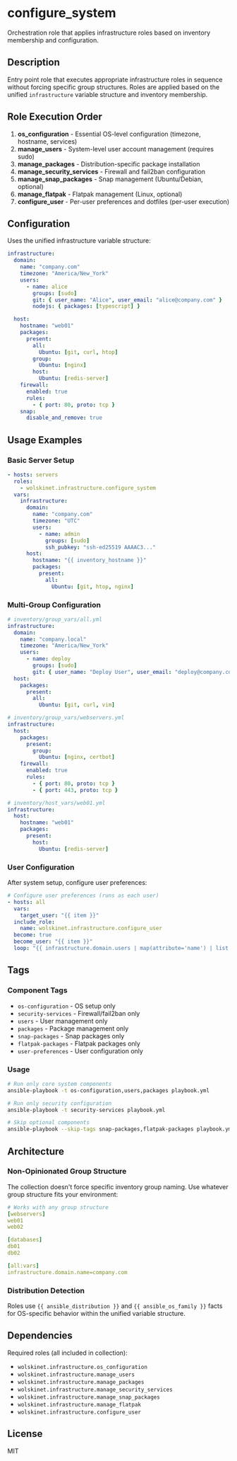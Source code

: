 # configure_system

Orchestration role that applies infrastructure roles based on inventory membership and configuration.

## Description

Entry point role that executes appropriate infrastructure roles in sequence without forcing specific group structures. Roles are applied based on the unified `infrastructure` variable structure and inventory membership.

## Role Execution Order

1. **os_configuration** - Essential OS-level configuration (timezone, hostname, services)
2. **manage_users** - System-level user account management (requires sudo)
3. **manage_packages** - Distribution-specific package installation
4. **manage_security_services** - Firewall and fail2ban configuration
5. **manage_snap_packages** - Snap management (Ubuntu/Debian, optional)
6. **manage_flatpak** - Flatpak management (Linux, optional)
7. **configure_user** - Per-user preferences and dotfiles (per-user execution)

## Configuration

Uses the unified infrastructure variable structure:

```yaml
infrastructure:
  domain:
    name: "company.com"
    timezone: "America/New_York"
    users:
      - name: alice
        groups: [sudo]
        git: { user_name: "Alice", user_email: "alice@company.com" }
        nodejs: { packages: [typescript] }

  host:
    hostname: "web01"
    packages:
      present:
        all:
          Ubuntu: [git, curl, htop]
        group:
          Ubuntu: [nginx]
        host:
          Ubuntu: [redis-server]
    firewall:
      enabled: true
      rules:
        - { port: 80, proto: tcp }
    snap:
      disable_and_remove: true
```

## Usage Examples

### Basic Server Setup

```yaml
- hosts: servers
  roles:
    - wolskinet.infrastructure.configure_system
  vars:
    infrastructure:
      domain:
        name: "company.com"
        timezone: "UTC"
        users:
          - name: admin
            groups: [sudo]
            ssh_pubkey: "ssh-ed25519 AAAAC3..."
      host:
        hostname: "{{ inventory_hostname }}"
        packages:
          present:
            all:
              Ubuntu: [git, htop, nginx]
```

### Multi-Group Configuration

```yaml
# inventory/group_vars/all.yml
infrastructure:
  domain:
    name: "company.local"
    timezone: "America/New_York"
    users:
      - name: deploy
        groups: [sudo]
        git: { user_name: "Deploy User", user_email: "deploy@company.com" }
  host:
    packages:
      present:
        all:
          Ubuntu: [git, curl, vim]

# inventory/group_vars/webservers.yml
infrastructure:
  host:
    packages:
      present:
        group:
          Ubuntu: [nginx, certbot]
    firewall:
      enabled: true
      rules:
        - { port: 80, proto: tcp }
        - { port: 443, proto: tcp }

# inventory/host_vars/web01.yml
infrastructure:
  host:
    hostname: "web01"
    packages:
      present:
        host:
          Ubuntu: [redis-server]
```

### User Configuration

After system setup, configure user preferences:

```yaml
# Configure user preferences (runs as each user)
- hosts: all
  vars:
    target_user: "{{ item }}"
  include_role:
    name: wolskinet.infrastructure.configure_user
  become: true
  become_user: "{{ item }}"
  loop: "{{ infrastructure.domain.users | map(attribute='name') | list }}"
```

## Tags

### Component Tags
- `os-configuration` - OS setup only
- `security-services` - Firewall/fail2ban only
- `users` - User management only
- `packages` - Package management only
- `snap-packages` - Snap packages only
- `flatpak-packages` - Flatpak packages only
- `user-preferences` - User configuration only

### Usage
```bash
# Run only core system components
ansible-playbook -t os-configuration,users,packages playbook.yml

# Run only security configuration
ansible-playbook -t security-services playbook.yml

# Skip optional components
ansible-playbook --skip-tags snap-packages,flatpak-packages playbook.yml
```

## Architecture

### Non-Opinionated Group Structure

The collection doesn't force specific inventory group naming. Use whatever group structure fits your environment:

```yaml
# Works with any group structure
[webservers]
web01
web02

[databases]
db01
db02

[all:vars]
infrastructure.domain.name=company.com
```

### Distribution Detection

Roles use `{{ ansible_distribution }}` and `{{ ansible_os_family }}` facts for OS-specific behavior within the unified variable structure.

## Dependencies

Required roles (all included in collection):
- `wolskinet.infrastructure.os_configuration`
- `wolskinet.infrastructure.manage_users`
- `wolskinet.infrastructure.manage_packages`
- `wolskinet.infrastructure.manage_security_services`
- `wolskinet.infrastructure.manage_snap_packages`
- `wolskinet.infrastructure.manage_flatpak`
- `wolskinet.infrastructure.configure_user`

## License

MIT
